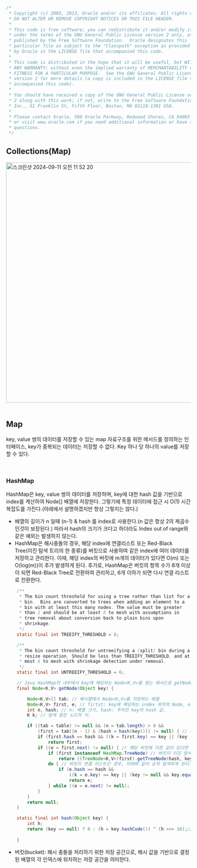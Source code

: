 ```java
/*
 * Copyright (c) 2003, 2013, Oracle and/or its affiliates. All rights reserved.
 * DO NOT ALTER OR REMOVE COPYRIGHT NOTICES OR THIS FILE HEADER.
 *
 * This code is free software; you can redistribute it and/or modify it
 * under the terms of the GNU General Public License version 2 only, as
 * published by the Free Software Foundation.  Oracle designates this
 * particular file as subject to the "Classpath" exception as provided
 * by Oracle in the LICENSE file that accompanied this code.
 *
 * This code is distributed in the hope that it will be useful, but WITHOUT
 * ANY WARRANTY; without even the implied warranty of MERCHANTABILITY or
 * FITNESS FOR A PARTICULAR PURPOSE.  See the GNU General Public License
 * version 2 for more details (a copy is included in the LICENSE file that
 * accompanied this code).
 *
 * You should have received a copy of the GNU General Public License version
 * 2 along with this work; if not, write to the Free Software Foundation,
 * Inc., 51 Franklin St, Fifth Floor, Boston, MA 02110-1301 USA.
 *
 * Please contact Oracle, 500 Oracle Parkway, Redwood Shores, CA 94065 USA
 * or visit www.oracle.com if you need additional information or have any
 * questions.
 */
```

## Collections(Map)
<img width="656" alt="스크린샷 2024-09-11 오전 11 52 20" src="https://github.com/user-attachments/assets/4954efde-2e45-45ad-a167-61a0c9802ff1">

<br/>
<br/>

## Map
key, value 쌍의 데이터를 저장할 수 있는 map 자료구조를 위한 메서드를 정의하는 인터페이스, key가 중복되는 데이터는 저장할 수 없다. Key 하나 당 하나의 value를 저장할 수 있다.

<br/>

### HashMap
HashMap은 key, value 쌍의 데이터를 저장하며, key에 대한 hash 값을 기반으로 index를 계산하여 Node[] 배열에 저장한다. 그렇기에 특정 데이터에 접근 시 O(1) 시간 복잡도를 가진다.(아래에서 설명하겠지만 항상 그렇지는 않다.)
- 배열의 길이가 n 일때 (n-1) & hash 를 index로 사용한다.(n 값은 항상 2의 제곱수인것이 보장된다.) 따라서 hash의 크기가 크다고 하더라도 Index out of range와 같은 예외는 발생하지 않는다.
- HashMap은 해시충돌의 경우, 해당 index에 연결리스트 또는 Red-Black Tree(이진 탐색 트리의 한 종류)를 버킷으로 사용하여 같은 index에 여러 데이터를 저장하고 관리한다. 이때, 해당 index의 버킷에 m개의 데이터가 있다면 O(m) 또는 O(log(m))이 추가 발생하게 된다. 추가로, HashMap은 버킷의 항목 수가 8개 이상이 되면 Red-Black Tree로 전환하여 관리하고, 6개 이하가 되면 다시 연결 리스트로 전환한다.
```java
    /**
     * The bin count threshold for using a tree rather than list for a
     * bin.  Bins are converted to trees when adding an element to a
     * bin with at least this many nodes. The value must be greater
     * than 2 and should be at least 8 to mesh with assumptions in
     * tree removal about conversion back to plain bins upon
     * shrinkage.
     */
    static final int TREEIFY_THRESHOLD = 8;

    /**
     * The bin count threshold for untreeifying a (split) bin during a
     * resize operation. Should be less than TREEIFY_THRESHOLD, and at
     * most 6 to mesh with shrinkage detection under removal.
     */
    static final int UNTREEIFY_THRESHOLD = 6;
```
```java
    // Java HashMap의 내부에서 key에 해당하는 Node<K,V>를 찾는 메서드로 getNode 전반적인 HashMap의 동작을 볼 수 있다.
    final Node<K,V> getNode(Object key) {

        Node<K,V>[] tab; // 해시맵에서 Node<K,V>를 저장하는 배열
        Node<K,V> first, e; // firtst: key에 해당하는 index 위치의 Node, e: 현재 탐색 중인 노드
        int n, hash; // n: 배열 크기, hash: 주어진 key의 hash 값.
        K k; // 탐색 중인 노드의 키.

        if ((tab = table) != null && (n = tab.length) > 0 &&
            (first = tab[(n - 1) & (hash = hash(key))]) != null) { // 배열이 비었는지와 key에 해당하는 index 위치의 값이 비었는지 확인.
            if (first.hash == hash && ((k = first.key) == key || (key != null && key.equals(k)))) // key의 hash 값이 같은지 && (key의 동일성||동등성) 확인.
                return first;
            if ((e = first.next) != null) { // 해당 버킷에 다른 값이 있다면
                if (first instanceof HashMap.TreeNode) // 버킷이 이진 탐색 트리인 경우, O(log(n)) 
                    return ((TreeNode<K,V>)first).getTreeNode(hash, key);
                do { // 버킷이 연결 리스트인 경우, 아래와 같이 순차 탐색하게 된다.
                    if (e.hash == hash &&
                        ((k = e.key) == key || (key != null && key.equals(k))))
                        return e;
                } while ((e = e.next) != null);
            }
        }
        return null;
    }

    static final int hash(Object key) {
        int h;
        return (key == null) ? 0 : (h = key.hashCode()) ^ (h >>> 16);// 32bit h의 상위 비트와 하위비트를 섞는 연산. 원래의 상위 16bit + (상위 16bit xor 하위 16bit)
                                                                        // 이렇게 하면 해시맵에서 키의 해시 코드가 보다 균등하게 분포되며, 해시 충돌을 줄이는 효과가 있다.
    }
```
- 버킷(bucket): 해시 충돌을 처리하기 위한 저장 공간으로, 해시 값을 기반으로 결정된 배열의 각 인덱스에 위치하는 저장 공간을 의미한다. 


